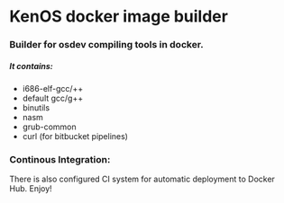 # KenOS docker image builder

### Builder for osdev compiling tools in docker.
##### It contains:
* i686-elf-gcc/++
* default gcc/g++
* binutils
* nasm
* grub-common
* curl (for bitbucket pipelines)

### Continous Integration:
There is also configured CI system for automatic deployment to Docker Hub. Enjoy!
